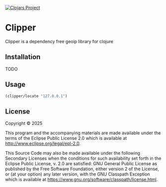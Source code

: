 [![Clojars Project](https://img.shields.io/clojars/v/org.clojars.jj/archive.svg)](https://clojars.org/org.clojars.jj/archive)

# Clipper
Clipper is a dependency free geoip library for clojure


## Installation
TODO

## Usage
```clojure
(clipper/locate "127.0.0.1")
```

## License

Copyright © 2025 

This program and the accompanying materials are made available under the
terms of the Eclipse Public License 2.0 which is available at
http://www.eclipse.org/legal/epl-2.0.

This Source Code may also be made available under the following Secondary
Licenses when the conditions for such availability set forth in the Eclipse
Public License, v. 2.0 are satisfied: GNU General Public License as published by
the Free Software Foundation, either version 2 of the License, or (at your
option) any later version, with the GNU Classpath Exception which is available
at https://www.gnu.org/software/classpath/license.html.
